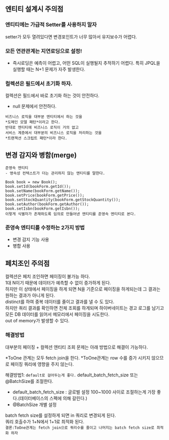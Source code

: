 ## 엔티티 설계시 주의점

### 엔티티에는 가급적 Setter를 사용하지 말자
setter가 모두 열려있다면 변경포인트가 너무 많아서 유지보수가 어렵다.

### 모든 연관관계는 지연로딩으로 설정!
- 즉시로딩은 예측이 어렵고, 어떤 SQL이 실행될지 추적하기 어렵다. 특히 JPQL을 실행할 때는 N+1 문제가 자주 발생한다.

### 컬렉션은 필드에서 초기화 하자.
컬렉션은 필드에서 바로 초기화 하는 것이 안전하다.
- null 문제에서 안전하다.


```
비즈니스 로직을 대부분 엔티티에서 하는 것을 
*도메인 모델 패턴*이라고 한다.
반대로 엔티티에 비즈니스 로직이 거의 없고 
서비스 계층에서 대부분의 비즈니스 로직을 처리하는 것을 
*트랜잭션 스크립트 패턴*이라 한다.
```

## 변경 감지와 병함(merge)
```
준영속 엔티티
- 영속성 컨텍스트가 더는 관리하지 않는 엔티티를 말한다.

Book book = new Book();
book.setId(bookForm.getId());
book.setName(bookForm.getName());
book.setPrice(bookForm.getPrice());
book.setStockQuantity(bookForm.getStockQuantity());
book.setAuthor(bookForm.getAuthor());
book.setIsbn(bookForm.getIsbn());
이렇게 식별자가 존재하도록 임의로 만들어낸 엔티티를 준영속 엔티티로 본다.
```

### 준영속 엔티티를 수정하는 2가지 방법
- 변경 감지 기능 사용
- 병합 사용




## 페치조인 주의점
컬렉션은 페치 조인하면 페이징이 불가능 하다.  
1대 N이기 때문에 데이터가 예측할 수 없이 증가하게 된다.  
하지만 이 상태에서 페이징을 하게 되면 N을 기준으로 페이징을 하게되는데
그 결과는 원하는 결과가 아니게 된다.  
distinct를 하여 중복 데이터를 줄이고 결과를 낼 수 도 있다.  
하지만 쿼리 결과를 확인하면 전체 조회를 하게되며
하이버네이트는 경고 로그를 남기고 모든 DB 데이터를 읽어서 메모리에서 페이징을 시도한다.  
out of memory가 발생할 수 있다.

### 해결방법
대부분의 페이징 + 컬렉션 엔티티 조회 문제는 아래 방법으로 해결이 가능하다.

*ToOne 관계는 모두 fetch join을 한다. *ToOne관계는 row 수를 증가 시키지 않으므로 페이징 쿼리에 영향을 주지 않는다.

해결방법1: `default로 걸어두는게 좋다.`
default_batch_fetch_size 또는 @BatchSize를 조절한다.
* default_batch_fetch_size : 글로벌 설정 100~1000 사이로 조절하는게 가장 좋다.(데이터베이스의 스펙에 의해 갈린다.)
* @BatchSize 개별 설정

batch fetch size를 설정하게 되면 in 쿼리로 변경되게 된다.  
쿼리 호출수가 1+N에서 1+1로 최적화 된다.  
`결론:ToOne관계는 fetch join으로 쿼리수를 줄이고 나머지는 batch fetch size로 최적화 하자`



















